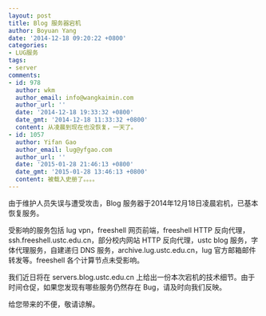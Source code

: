 ```yaml
---
layout: post
title: Blog 服务器宕机
author: Boyuan Yang
date: '2014-12-18 09:20:22 +0800'
categories:
- LUG服务
tags:
- server
comments:
- id: 978
  author: wkm
  author_email: info@wangkaimin.com
  author_url: ''
  date: '2014-12-18 19:33:32 +0800'
  date_gmt: '2014-12-18 11:33:32 +0800'
  content: 从凌晨到现在也没恢复，一天了。
- id: 1057
  author: Yifan Gao
  author_email: lug@yfgao.com
  author_url: ''
  date: '2015-01-28 21:46:13 +0800'
  date_gmt: '2015-01-28 13:46:13 +0800'
  content: 被载入史册了。。。。
---
```

由于维护人员失误与遭受攻击，Blog 服务器于2014年12月18日凌晨宕机，已基本恢复服务。

受影响的服务包括 lug vpn，freeshell 网页前端，freeshell HTTP 反向代理，ssh.freeshell.ustc.edu.cn，部分校内网站 HTTP 反向代理，ustc blog 服务，字体代理服务，自建递归 DNS 服务，archive.lug.ustc.edu.cn，lug 官方邮箱邮件转发等。freeshell 各个计算节点未受影响。

我们近日将在 servers.blog.ustc.edu.cn 上给出一份本次宕机的技术细节。由于时间仓促，如果您发现有哪些服务仍然存在 Bug，请及时向我们反映。

给您带来的不便，敬请谅解。
